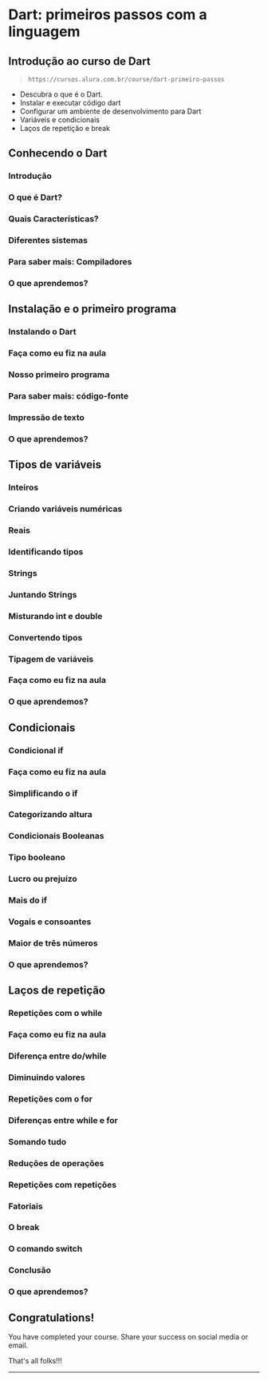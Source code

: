 # Dart: primeiros passos com a linguagem

## Introdução ao curso de Dart

> `https://cursos.alura.com.br/course/dart-primeiro-passos`

- Descubra o que é o Dart.
- Instalar e executar código dart
- Configurar um ambiente de desenvolvimento para Dart
- Variáveis e condicionais
- Laços de repetição e break

## Conhecendo o Dart

### Introdução

### O que é Dart?

### Quais Características?

### Diferentes sistemas

### Para saber mais: Compiladores

### O que aprendemos?

## Instalação e o primeiro programa

### Instalando o Dart

### Faça como eu fiz na aula

### Nosso primeiro programa

### Para saber mais: código-fonte

### Impressão de texto

### O que aprendemos?

## Tipos de variáveis

### Inteiros

### Criando variáveis numéricas

### Reais

### Identificando tipos

### Strings

### Juntando Strings

### Misturando int e double

### Convertendo tipos

### Tipagem de variáveis

### Faça como eu fiz na aula

### O que aprendemos?

## Condicionais

### Condicional if

### Faça como eu fiz na aula

### Simplificando o if

### Categorizando altura

### Condicionais Booleanas

### Tipo booleano

### Lucro ou prejuízo

### Mais do if

### Vogais e consoantes

### Maior de três números

### O que aprendemos?

## Laços de repetição

### Repetições com o while

### Faça como eu fiz na aula

### Diferença entre do/while

### Diminuindo valores

### Repetições com o for

### Diferenças entre while e for

### Somando tudo

### Reduções de operações

### Repetições com repetições

### Fatoriais

### O break

### O comando switch

### Conclusão

### O que aprendemos?

## Congratulations!

You have completed your course. Share your success on social media or email.

That's all folks!!!
___